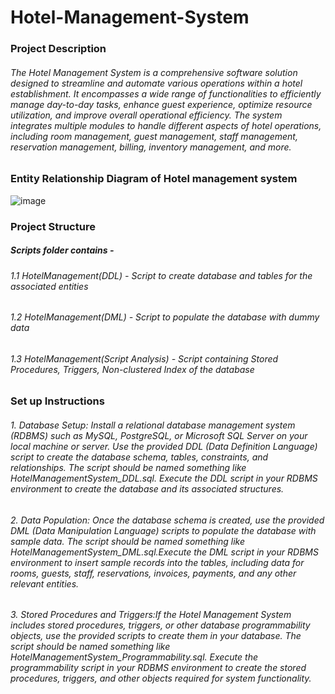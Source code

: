 # Hotel-Management-System
### Project Description
###### The Hotel Management System is a comprehensive software solution designed to streamline and automate various operations within a hotel establishment. It encompasses a wide range of functionalities to efficiently manage day-to-day tasks, enhance guest experience, optimize resource utilization, and improve overall operational efficiency. The system integrates multiple modules to handle different aspects of hotel operations, including room management, guest management, staff management, reservation management, billing, inventory management, and more.

### Entity Relationship Diagram of Hotel management system
![image](https://github.com/Tanish007/Hotel-Management-System/assets/25193512/ecf9fa6f-7708-4d1e-bc71-a3ed52d13902)



### Project Structure
##### Scripts folder contains -
###### 1.1 HotelManagement(DDL) - Script to create database and tables for the associated entities
###### 1.2 HotelManagement(DML) - Script to populate the database with dummy data
###### 1.3 HotelManagement(Script Analysis) - Script containing Stored Procedures, Triggers, Non-clustered Index of the database


### Set up Instructions

###### 1. Database Setup: Install a relational database management system (RDBMS) such as MySQL, PostgreSQL, or Microsoft SQL Server on your local machine or server. Use the provided DDL (Data Definition Language) script to create the database schema, tables, constraints, and relationships. The script should be named something like HotelManagementSystem_DDL.sql. Execute the DDL script in your RDBMS environment to create the database and its associated structures.


###### 2. Data Population: Once the database schema is created, use the provided DML (Data Manipulation Language) scripts to populate the database with sample data. The script should be named something like HotelManagementSystem_DML.sql.Execute the DML script in your RDBMS environment to insert sample records into the tables, including data for rooms, guests, staff, reservations, invoices, payments, and any other relevant entities.
###### 3. Stored Procedures and Triggers:If the Hotel Management System includes stored procedures, triggers, or other database programmability objects, use the provided scripts to create them in your database. The script should be named something like HotelManagementSystem_Programmability.sql. Execute the programmability script in your RDBMS environment to create the stored procedures, triggers, and other objects required for system functionality.
